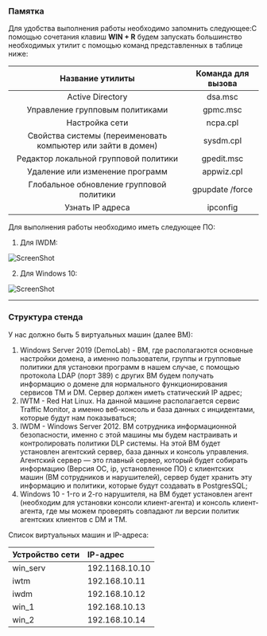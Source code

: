 ### Памятка

Для удобства выполнения работы необходимо запомнить следующее:C помощью сочетания клавиш **WIN + R** будем запускать большинство необходимых утилит с помощью команд представленных в таблице ниже:

|**Название утилиты**|**Команда для вызова**|
| :-: | :-: |
|Active Directory|dsa.msc|
|Управление групповым политиками|gpmc.msc|
|Настройка сети|ncpa.cpl|
|Свойства системы (переименовать компьютер или зайти в домен)|sysdm.cpl|
|Редактор локальной групповой политики|gpedit.msc|
|Удаление или изменение программ|appwiz.cpl|
|Глобальное обновление групповой политики|gpupdate /force|
|Узнать IP адреса|ipconfig|

Для выполнения работы необходимо иметь следующее ПО:

1. Для IWDM:

![ScreenShot](screenshots/1.png)

2. Для Windows 10:

![ScreenShot](screenshots/2.png)

---
### Структура стенда

У нас должно быть 5 виртуальных машин (далее ВМ):
1. Windows Server 2019 (DemoLab) - ВМ, где располагаются основные настройки домена, а именно пользователи, группы и групповые политики для установки программ в нашем случае, с помощью протокола LDAP (порт 389) c других ВМ будем получать информацию о домене для нормального функционирования сервисов TM и DM. Сервер должен иметь статический IP адрес;
2. IWTM - Red Hat Linux. На данной машине располагается сервис Traffic Monitor, а именно веб-консоль и база данных с инцидентами, которые будут нам показываться;
3. IWDM - Windows Server 2012. ВМ сотрудника информационной безопасности, именно с этой машины мы будем настраивать и контролировать политики DLP системы. На этой ВМ будет установлен агентский сервер, база данных и консоль управления. Агентский сервер — это главный сервер, который будет собирать информацию (Версия ОС, ip, установленное ПО) с клиентских машин (ВМ сотрудников и нарушителей), сервер будет хранить эту информацию и политики, которые будут создавать в PostgresSQL; 
4. Windows 10 - 1-го и 2-го нарушителя, на ВМ будет установлен агент (необходим для установки консоли клиент-агента) и консоль клиент-агента, где мы можем проверять совпадают ли версии политик агентских клиентов с DM и TM.

Список виртуальных машин и IP-адреса:

|Устройство сети|IP-aдрес|
| :- | :- |
|win\_serv|192\.1168.10.10|
|iwtm|192\.168.10.11|
|iwdm|192\.168.10.12|
|win\_1|192\.168.10.13|
|win\_2|192\.168.10.14|

